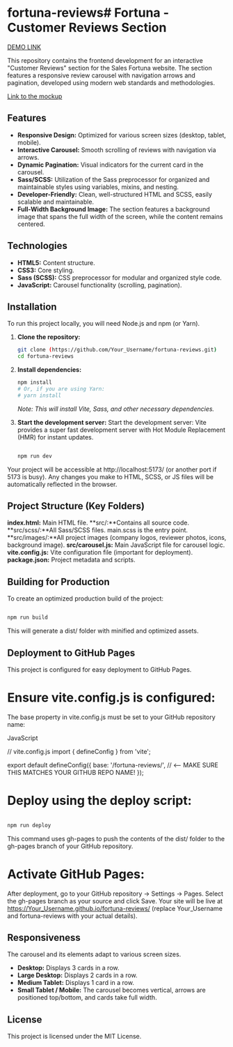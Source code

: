 # fortuna-reviews# Fortuna - Customer Reviews Section

[DEMO LINK](https://Opokhvalenko.github.io/fortuna-reviews/)

This repository contains the frontend development for an interactive "Customer Reviews" section for the Sales Fortuna website. The section features a responsive review carousel with navigation arrows and pagination, developed using modern web standards and methodologies.

[Link to the mockup](https://www.figma.com/design/i8U9prmitB9HfZ2YuzgYhl/Sales-Fortuna-Technical-task?node-id=0-1&p=f&t=EvIgz7HprhwneOIY-0)

## Features

- **Responsive Design:** Optimized for various screen sizes (desktop, tablet, mobile).
- **Interactive Carousel:** Smooth scrolling of reviews with navigation via arrows.
- **Dynamic Pagination:** Visual indicators for the current card in the carousel.
- **Sass/SCSS:** Utilization of the Sass preprocessor for organized and maintainable styles using variables, mixins, and nesting.
- **Developer-Friendly:** Clean, well-structured HTML and SCSS, easily scalable and maintainable.
- **Full-Width Background Image:** The section features a background image that spans the full width of the screen, while the content remains centered.

## Technologies

- **HTML5:** Content structure.
- **CSS3:** Core styling.
- **Sass (SCSS):** CSS preprocessor for modular and organized style code.
- **JavaScript:** Carousel functionality (scrolling, pagination).

## Installation

To run this project locally, you will need Node.js and npm (or Yarn).

1.  **Clone the repository:**

    ```bash
    git clone (https://github.com/Your_Username/fortuna-reviews.git)
    cd fortuna-reviews
    ```

2.  **Install dependencies:**

    ```bash
    npm install
    # Or, if you are using Yarn:
    # yarn install
    ```

    _Note: This will install Vite, Sass, and other necessary dependencies._

3.  **Start the development server:**
    Start the development server:
    Vite provides a super fast development server with Hot Module Replacement (HMR) for instant updates.

    ```bash

    npm run dev
    ```

Your project will be accessible at http://localhost:5173/ (or another port if 5173 is busy). Any changes you make to HTML, SCSS, or JS files will be automatically reflected in the browser.

## Project Structure (Key Folders)

**index.html:** Main HTML file.
**src/:**Contains all source code.
**src/scss/:**All Sass/SCSS files. main.scss is the entry point.
**src/images/:**All project images (company logos, reviewer photos, icons, background image).
**src/carousel.js:** Main JavaScript file for carousel logic.
**vite.config.js:** Vite configuration file (important for deployment).
**package.json:** Project metadata and scripts.

## Building for Production

To create an optimized production build of the project:

```bash

npm run build
```

This will generate a dist/ folder with minified and optimized assets.

## Deployment to GitHub Pages

This project is configured for easy deployment to GitHub Pages.

# Ensure vite.config.js is configured:

The base property in vite.config.js must be set to your GitHub repository name:

JavaScript

// vite.config.js
import { defineConfig } from 'vite';

export default defineConfig({
base: '/fortuna-reviews/', // <-- MAKE SURE THIS MATCHES YOUR GITHUB REPO NAME!
});

# Deploy using the deploy script:

```bash

npm run deploy
```

This command uses gh-pages to push the contents of the dist/ folder to the gh-pages branch of your GitHub repository.

# Activate GitHub Pages:

After deployment, go to your GitHub repository -> Settings -> Pages. Select the gh-pages branch as your source and click Save. Your site will be live at https://Your_Username.github.io/fortuna-reviews/ (replace Your_Username and fortuna-reviews with your actual details).

## Responsiveness

The carousel and its elements adapt to various screen sizes.

- **Desktop:** Displays 3 cards in a row.
- **Large Desktop:** Displays 2 cards in a row.
- **Medium Tablet:** Displays 1 card in a row.
- **Small Tablet / Mobile:** The carousel becomes vertical, arrows are positioned top/bottom, and cards take full width.

## License

This project is licensed under the MIT License.
